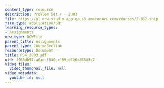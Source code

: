```yaml
---
content_type: resource
description: Problem Set 4 - 2003
file: https://ol-ocw-studio-app-qa.s3.amazonaws.com/courses/2-082-ship-structural-analysis-design-13-122-spring-2003/f968db57a6acf840c169d120a60843c7_PS4_2003.pdf
file_type: application/pdf
learning_resource_types:
- Assignments
ocw_type: OCWFile
parent_title: Assignments
parent_type: CourseSection
resourcetype: Document
title: PS4_2003.pdf
uid: f968db57-a6ac-f840-c169-d120a60843c7
video_files:
  video_thumbnail_file: null
video_metadata:
  youtube_id: null
---
```


